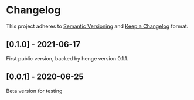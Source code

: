 # Changelog

This project adheres to [Semantic Versioning](https://semver.org/spec/v2.0.0.html) and [Keep a Changelog](https://keepachangelog.com/en/1.0.0/) format. 

## [0.1.0] - 2021-06-17

First public version, backed by henge version 0.1.1.

## [0.0.1] - 2020-06-25

Beta version for testing
